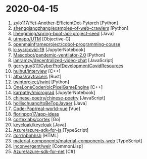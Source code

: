 # 2020-04-15

1. [zylo117/Yet-Another-EfficientDet-Pytorch](https://github.com/zylo117/Yet-Another-EfficientDet-Pytorch "The pytorch re-implement of the official efficientdet with SOTA performance in real time and pretrained weights.") [Python]
2. [shengqiangzhang/examples-of-web-crawlers](https://github.com/shengqiangzhang/examples-of-web-crawlers "一些非常有趣的python爬虫例子,对新手比较友好,主要爬取淘宝、天猫、微信、豆瓣、QQ等网站。(Some interesting examples of python crawlers that are friendly to beginners. )") [Python]
3. [lihengming/spring-boot-api-project-seed](https://github.com/lihengming/spring-boot-api-project-seed "🌱🚀一个基于Spring Boot & MyBatis的种子项目，用于快速构建中小型API、RESTful API项目~") [Java]
4. [utmapp/UTM](https://github.com/utmapp/UTM "Virtual machines for iOS") [Objective-C]
5. [openmainframeproject/cobol-programming-course](https://github.com/openmainframeproject/cobol-programming-course "COBOL Programming Course") 
6. [k-sys/covid-19](https://github.com/k-sys/covid-19 "A collection of work related to COVID-19") [JupyterNotebook]
7. [Mascobot/pandemic-ventilator-2.0](https://github.com/Mascobot/pandemic-ventilator-2.0 "Open Source Pandemic Ventilator with Raspberry Pi and Arduino") [Python]
8. [ianramzy/decentralized-video-chat](https://github.com/ianramzy/decentralized-video-chat "🚀 Zipcall.io 🚀 Peer to peer browser video calling platform with unmatched video quality and latency.") [JavaScript]
9. [gerryguy311/CyberProfDevelopmentCovidResources](https://github.com/gerryguy311/CyberProfDevelopmentCovidResources "An awesome list of FREE resources for training, conferences, speaking, labs, reading, etc that are free all the time or during COVID-19 that cybersecurity professionals with downtime can take advantage of to improve their skills and marketability to come out on the other side ready to rock.") 
10. [huihut/interview](https://github.com/huihut/interview "📚 C/C++ 技术面试基础知识总结，包括语言、程序库、数据结构、算法、系统、网络、链接装载库等知识及面试经验、招聘、内推等信息。") [C++]
11. [athas/raytracers](https://github.com/athas/raytracers "Performance comparison of parallel ray tracing in functional programming languages") [Rust]
12. [twintproject/twint](https://github.com/twintproject/twint "An advanced Twitter scraping & OSINT tool written in Python that doesn't use Twitter's API, allowing you to scrape a user's followers, following, Tweets and more while evading most API limitations.") [Python]
13. [OneLoneCoder/olcPixelGameEngine](https://github.com/OneLoneCoder/olcPixelGameEngine "The official distribution of olcPixelGameEngine, a tool used in javidx9's YouTube videos and projects") [C++]
14. [karpathy/micrograd](https://github.com/karpathy/micrograd "A tiny scalar-valued autograd engine and a neural net library on top of it with PyTorch-like API") [JupyterNotebook]
15. [chinese-poetry/chinese-poetry](https://github.com/chinese-poetry/chinese-poetry "The most comprehensive database of Chinese poetry 🧶最全中华古诗词数据库, 唐宋两朝近一万四千古诗人, 接近5.5万首唐诗加26万宋诗. 两宋时期1564位词人，21050首词。") [JavaScript]
16. [hollischuang/toBeTopJavaer](https://github.com/hollischuang/toBeTopJavaer "To Be Top Javaer - Java工程师成神之路") [Java]
17. [Code-Pop/real-world-vue](https://github.com/Code-Pop/real-world-vue "The application that we build in Vue Mastery's courses starting with Real World Vue") [Vue]
18. [florinpop17/app-ideas](https://github.com/florinpop17/app-ideas "A Collection of application ideas which can be used to improve your coding skills.") 
19. [cortexlabs/cortex](https://github.com/cortexlabs/cortex "Cloud native model serving infrastructure") [Go]
20. [keycloak/keycloak](https://github.com/keycloak/keycloak "Open Source Identity and Access Management For Modern Applications and Services") [Java]
21. [Azure/azure-sdk-for-js](https://github.com/Azure/azure-sdk-for-js "This repository is for active development of the Azure SDK for JavaScript (NodeJS & Browser). For consumers of the SDK we recommend visiting our public developer docs at https://docs.microsoft.com/en-us/javascript/azure/ or our versioned developer docs at https://azure.github.io/azure-sdk-for-js.") [TypeScript]
22. [itorr/nbnhhsh](https://github.com/itorr/nbnhhsh "😩「能不能好好说话？」 拼音首字母缩写翻译工具") [HTML]
23. [material-components/material-components-web](https://github.com/material-components/material-components-web "Modular and customizable Material Design UI components for the web") [TypeScript]
24. [inconvergent/weir](https://github.com/inconvergent/weir "A system for making generative systems") [CommonLisp]
25. [Azure/azure-sdk-for-net](https://github.com/Azure/azure-sdk-for-net "This repository is for active development of the Azure SDK for .NET. For consumers of the SDK we recommend visiting our public developer docs at https://docs.microsoft.com/en-us/dotnet/azure/ or our versioned developer docs at https://azure.github.io/azure-sdk-for-net.") [C#]
